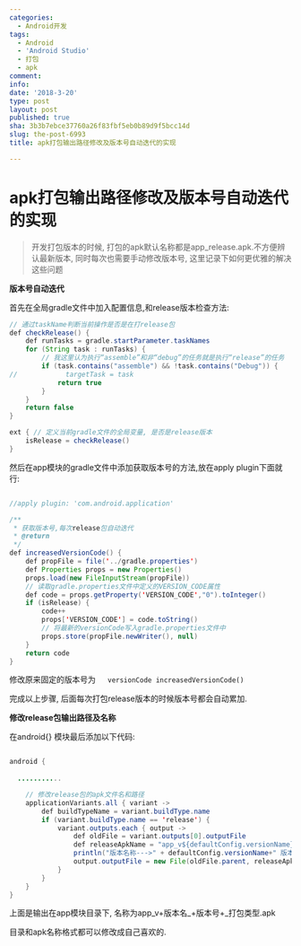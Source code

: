 ```yaml
---
categories:
  - Android开发
tags:
  - Android
  - 'Android Studio'
  - 打包
  - apk
comment: 
info: 
date: '2018-3-20'
type: post
layout: post
published: true
sha: 3b3b7ebce37760a26f83fbf5eb0b89d9f5bcc14d
slug: the-post-6993
title: apk打包输出路径修改及版本号自动迭代的实现

---
```

# apk打包输出路径修改及版本号自动迭代的实现

>开发打包版本的时候, 打包的apk默认名称都是app_release.apk.不方便辨认最新版本, 同时每次也需要手动修改版本号, 这里记录下如何更优雅的解决这些问题

**版本号自动迭代**

首先在全局gradle文件中加入配置信息,和release版本检查方法:

```java
// 通过taskName判断当前操作是否是在打release包
def checkRelease() {
    def runTasks = gradle.startParameter.taskNames
    for (String task : runTasks) {
        // 我这里认为执行“assemble”和非“debug”的任务就是执行“release”的任务
        if (task.contains("assemble") && !task.contains("Debug")) {
//            targetTask = task
            return true
        }
    }
    return false
}

ext { // 定义当前gradle文件的全局变量, 是否是release版本
    isRelease = checkRelease()
}
```

然后在app模块的gradle文件中添加获取版本号的方法,放在apply plugin下面就行:

```java

//apply plugin: 'com.android.application'

/**
 * 获取版本号,每次release包自动迭代
 * @return
 */
def increasedVersionCode() {
    def propFile = file('../gradle.properties')
    def Properties props = new Properties()
    props.load(new FileInputStream(propFile))
    // 读取gradle.properties文件中定义的VERSION_CODE属性
    def code = props.getProperty('VERSION_CODE',"0").toInteger()
    if (isRelease) {
        code++
        props['VERSION_CODE'] = code.toString()
        // 将最新的versionCode写入gradle.properties文件中
        props.store(propFile.newWriter(), null)
    }
    return code
}
```

修改原来固定的版本号为`   versionCode increasedVersionCode()`

完成以上步骤, 后面每次打包release版本的时候版本号都会自动累加.


**修改release包输出路径及名称**

在android{}  模块最后添加以下代码:

``` java

android {
  
  ...........

    // 修改release包的apk文件名和路径
    applicationVariants.all { variant ->
        def buildTypeName = variant.buildType.name
        if (variant.buildType.name == 'release') {
            variant.outputs.each { output ->
                def oldFile = variant.outputs[0].outputFile
                def releaseApkName = "app_v${defaultConfig.versionName}_${defaultConfig.versionCode}_${buildTypeName}.apk"
                println("版本名称--->" + defaultConfig.versionName+" 版本号--->"+defaultConfig.versionCode)
                output.outputFile = new File(oldFile.parent, releaseApkName)
            }
        }
    }
}

```

上面是输出在app模块目录下, 名称为app_v+版本名_+版本号+_打包类型.apk

目录和apk名称格式都可以修改成自己喜欢的.